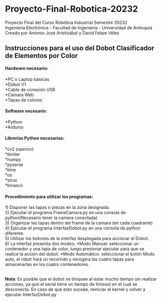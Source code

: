 # Proyecto-Final-Robotica-20232
Proyecto Final del Curso Robótica Industrial Semestre 20232
<br>Ingeniería Electrónica - Facultad de Ingeniería - Universidad de Antioquia
<br>Creado por Antonio José Aristizábal y David Felipe Vélez

<h2>Instrucciones para el uso del Dobot Clasificador de Elementos por Color</h2>

<h4>Hardware necesario:</h4>
	*PC o Laptop básicas
	<br>*Dobot V1
	<br>*Cable de conexión USB
	<br>*Cámara Web
	<br>*Tapas de colores

<h4>Software necesario:</h4>
	*Python
	<br>*Arduino

<h4>Librerías Python necesarias:</h4>
	*cv2 (opencv)
	<br>*tkinter
	<br>*numpy
	<br>*pyserial
	<br>*time
	<br>*os
 	<br>*struc
  	<br>*binascii
	
<h4>Procedimiento para utilizar los programas:</h4>
	1) Disponer las tapas o piezas en la zona designada.
	<br>2) Ejecutar el programa FrameCamara.py en una consola de python(Necesario tener la camara conectada)
	<br>3) Organizar las tapas dentro del frame de la camara (en cada cuadrante)
	<br>4) Ejecutar el programa InterfazDobot.py en una consola de python diferente.
	<br>5) Utilizar los botones de la interfaz desplegada para accionar el Dobot.
	<br>6) La interfaz presenta dos modos:
		*Modo Manual: seleccionar un contenedor y una tapa de color, luego presionar ejecutar para que se realice la acción del dobot.
		*Modo Automático: seleccionar el botón Modo auto, el robot hará un recorrido y recogera las cuatro tapas para almacenarlas en los cuatro contenedores.
	
<br><b>Nota</b>: Es posible que el dobot se bloquee al estar mucho tiempo sin realizar acciones, ya que el serial tiene un tiempo de timeout en el cual se desconecta. En caso de que esto suceda, reiniciar el kernel y volver a ejecutar InterfazDobot.py
